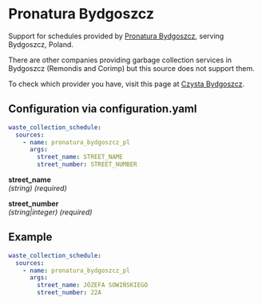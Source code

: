 # Pronatura Bydgoszcz

Support for schedules provided by [Pronatura Bydgoszcz](http://www.pronatura.bydgoszcz.pl/), serving Bydgoszcz, Poland.

There are other companies providing garbage collection services in Bydgoszcz (Remondis and Corimp) but this source does not support them.

To check which provider you have, visit this page at [Czysta Bydgoszcz](https://www.czystabydgoszcz.pl/odpady-komunalne/podzial-na-sektory/).

## Configuration via configuration.yaml

```yaml
waste_collection_schedule:
  sources:
    - name: pronatura_bydgoszcz_pl
      args:
        street_name: STREET_NAME
        street_number: STREET_NUMBER
```

**street_name**  
*(string) (required)*

**street_number**  
*(string|integer) (required)*

## Example

```yaml
waste_collection_schedule:
  sources:
    - name: pronatura_bydgoszcz_pl
      args:
        street_name: JÓZEFA SOWIŃSKIEGO
        street_number: 22A
```

